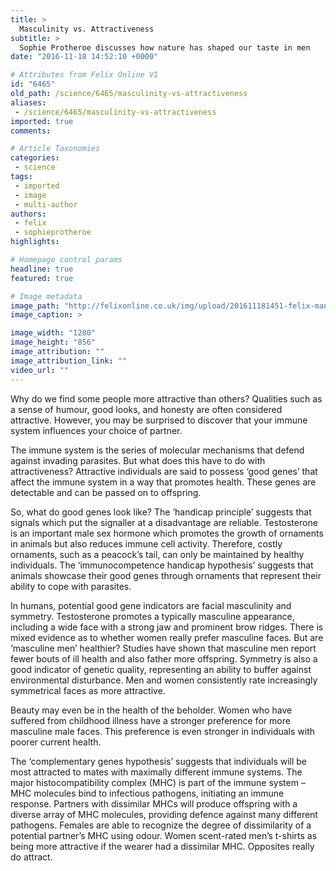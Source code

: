 ```yaml
---
title: >
  Masculinity vs. Attractiveness
subtitle: >
  Sophie Protheroe discusses how nature has shaped our taste in men
date: "2016-11-18 14:52:10 +0000"

# Attributes from Felix Online V1
id: "6465"
old_path: /science/6465/masculinity-vs-attractiveness
aliases:
 - /science/6465/masculinity-vs-attractiveness
imported: true
comments:

# Article Taxonomies
categories:
 - science
tags:
 - imported
 - image
 - multi-author
authors:
 - felix
 - sophieprotheroe
highlights:

# Homepage control params
headline: true
featured: true

# Image metadata
image_path: "http://felixonline.co.uk/img/upload/201611181451-felix-man-461195_1280.jpg"
image_caption: >

image_width: "1280"
image_height: "856"
image_attribution: ""
image_attribution_link: ""
video_url: ""
---
```


Why do we find some people more attractive than others? Qualities such as a sense of humour, good looks, and honesty are often considered attractive. However, you may be surprised to discover that your immune system influences your choice of partner.

The immune system is the series of molecular mechanisms that defend against invading parasites. But what does this have to do with attractiveness? Attractive individuals are said to possess ‘good genes’ that affect the immune system in a way that promotes health. These genes are detectable and can be passed on to offspring.

So, what do good genes look like? The ‘handicap principle’ suggests that signals which put the signaller at a disadvantage are reliable. Testosterone is an important male sex hormone which promotes the growth of ornaments in animals but also reduces immune cell activity. Therefore, costly ornaments, such as a peacock’s tail, can only be maintained by healthy individuals. The ‘immunocompetence handicap hypothesis’ suggests that animals showcase their good genes through ornaments that represent their ability to cope with parasites.

In humans, potential good gene indicators are facial masculinity and symmetry. Testosterone promotes a typically masculine appearance, including a wide face with a strong jaw and prominent brow ridges. There is mixed evidence as to whether women really prefer masculine faces. But are ‘masculine men’ healthier? Studies have shown that masculine men report fewer bouts of ill health and also father more offspring. Symmetry is also a good indicator of genetic quality, representing an ability to buffer against environmental disturbance. Men and women consistently rate increasingly symmetrical faces as more attractive.

Beauty may even be in the health of the beholder. Women who have suffered from childhood illness have a stronger preference for more masculine male faces. This preference is even stronger in individuals with poorer current health.

The ‘complementary genes hypothesis’ suggests that individuals will be most attracted to mates with maximally different immune systems. The major histocompatibility complex (MHC) is part of the immune system – MHC molecules bind to infectious pathogens, initiating an immune response. Partners with dissimilar MHCs will produce offspring with a diverse array of MHC molecules, providing defence against many different pathogens. Females are able to recognize the degree of dissimilarity of a potential partner’s MHC using odour. Women scent-rated men’s t-shirts as being more attractive if the wearer had a dissimilar MHC. Opposites really do attract.

